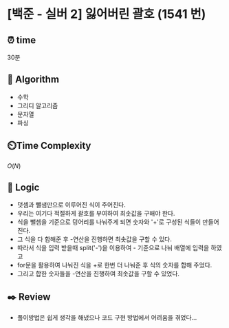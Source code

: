 # [백준 - 실버 2] 잃어버린 괄호 (1541 번)

## ⏰  **time**

30분

## :pushpin: **Algorithm**

- 수학
- 그리디 알고리즘
- 문자열
- 파싱

## ⏲️**Time Complexity**

$O(N)$

## :round_pushpin: **Logic**

- 덧셈과 뺄샘만으로 이루어진 식이 주어진다.
- 우리는 여기다 적절하게 괄호를 부여하여 최솟값을 구해야 한다.
- 식을 뺄셈을 기준으로 덩어리를 나눠주게 되면 숫자와 '+'로 구성된 식들이 만들어진다.
- 그 식을 다 합해준 후 -연산을 진행하면 최솟값을 구할 수 있다.
- 따라서 식을 입력 받을때 split('-')을 이용하여 - 기준으로 나눠 배열에 입력을 하였고
- for문을 활용하여 나눠진 식을 +로 한번 더 나눠준 후 식의 숫자를 합해 주었다.
- 그리고 합한 숫자들을 -연산을 진행하여 최솟값을 구할 수 있었다.

## :black_nib: **Review**

- 풀이방법은 쉽게 생각을 해냈으나 코드 구현 방법에서 어려움을 겪었다...